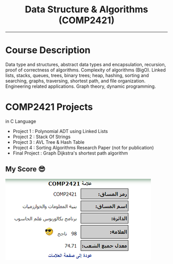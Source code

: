 <h1 align="center">Data Structure & Algorithms (COMP2421)</h1>

***

# Course Description
Data type and structures, abstract data types and encapsulation, recursion, proof of correctness of algorithms. Complexity of algorithms (BigO). Linked lists, stacks, queues, trees, binary trees; heap, hashing, sorting and searching, graphs, traversing, shortest path, and file organization. Engineering related applications. Graph theory, dynamic programming.

# COMP2421 Projects
  in C Language
  * Project 1 : Polynomial ADT using Linked Lists
  * Project 2 : Stack Of Strings
  * Project 3 : AVL Tree & Hash Table
  * Project 4 :  Sorting Algorithms   Research Paper (not for publication) 
  * Final Project : Graph Dijkstra's shortest path algorithm


## My Score 😎 
![My Score](https://github.com/Eyab0/University/blob/main/COMP2421%20-%20Data%20Structure%20%26%20Algorithms/Score.png)

